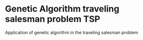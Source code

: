 # Genetic Algorithm traveling salesman problem TSP
Application of genetic algorithm in the traveling salesman problem 

